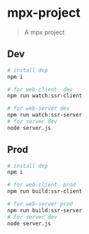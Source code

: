# mpx-project

> A mpx project

## Dev

```bash
# install dep
npm i

# for web-client  dev
npm run watch:ssr-client

# for web-server dev
npm run watch:ssr-server
# for server dev
node server.js
```

## Prod
```bash
# install dep
npm i

# for web-client  prod
npm run build:ssr-client

# for web-server prod
npm run build:ssr-server
# for server dev
node server.js
```